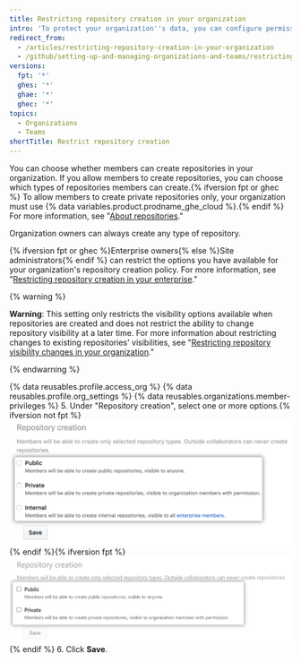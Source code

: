 ```yaml
---
title: Restricting repository creation in your organization
intro: 'To protect your organization''s data, you can configure permissions for creating repositories in your organization.'
redirect_from:
  - /articles/restricting-repository-creation-in-your-organization
  - /github/setting-up-and-managing-organizations-and-teams/restricting-repository-creation-in-your-organization
versions:
  fpt: '*'
  ghes: '*'
  ghae: '*'
  ghec: '*'
topics:
  - Organizations
  - Teams
shortTitle: Restrict repository creation
---
```


You can choose whether members can create repositories in your organization. If you allow members to create repositories, you can choose which types of repositories members can create.{% ifversion fpt or ghec %} To allow members to create private repositories only, your organization must use {% data variables.product.prodname_ghe_cloud %}.{% endif %} For more information, see "[About repositories](/repositories/creating-and-managing-repositories/about-repositories#about-repository-visibility)."

Organization owners can always create any type of repository.

{% ifversion fpt or ghec %}Enterprise owners{% else %}Site administrators{% endif %} can restrict the options you have available for your organization's repository creation policy. For more information, see "[Restricting repository creation in your enterprise](/admin/policies/enforcing-repository-management-policies-in-your-enterprise#setting-a-policy-for-repository-creation)."

{% warning %}

**Warning**: This setting only restricts the visibility options available when repositories are created and does not restrict the ability to change repository visibility at a later time. For more information about restricting changes to existing repositories' visibilities, see "[Restricting repository visibility changes in your organization](/organizations/managing-organization-settings/restricting-repository-visibility-changes-in-your-organization)."

{% endwarning %}

{% data reusables.profile.access_org %}
{% data reusables.profile.org_settings %}
{% data reusables.organizations.member-privileges %}
5. Under "Repository creation", select one or more options.{% ifversion not fpt %}
  ![Repository creation options](/assets/images/help/organizations/repo-creation-perms-radio-buttons.png){% endif %}{% ifversion fpt %}
  ![Repository creation options](/assets/images/help/organizations/repo-creation-perms-radio-buttons-fpt.png){% endif %}
6. Click **Save**.
